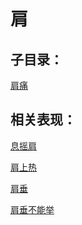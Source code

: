 # 肩## 子目录：[肩痛](https://zuoye.gmzyh.com/read/biaoxian/cat_肩痛.md)## 相关表现：[息摇肩](https://zuoye.gmzyh.com/search?key=息摇肩)[肩上热](https://zuoye.gmzyh.com/search?key=肩上热)[肩垂](https://zuoye.gmzyh.com/search?key=肩垂)[肩垂不能举](https://zuoye.gmzyh.com/search?key=肩垂不能举)